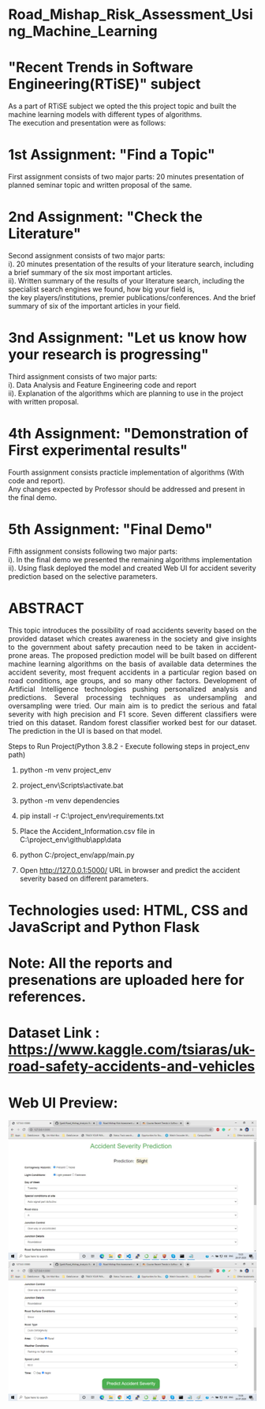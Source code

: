 # Road_Mishap_Risk_Assessment_Using_Machine_Learning

# "Recent Trends in Software Engineering(RTiSE)" subject
As a part of RTiSE subject we opted the this project topic and built the machine learning models with different types of algorithms.  
The execution and presentation were as follows:  

# 1st Assignment: "Find a Topic"  
First assignment consists of two major parts: 20 minutes presentation of planned seminar topic and written proposal of the same.  

# 2nd Assignment: "Check the Literature"  
Second assignment consists of two major parts:  
i). 20 minutes presentation of the results of your literature search, including a brief summary of the six most important articles.  
ii). Written summary of the results of your literature search, including the specialist search engines we found, how big your field is,  
     the key players/institutions, premier publications/conferences.  And the brief summary of six of the important articles in your field.  

# 3nd Assignment: "Let us know how your research is progressing"  
Third assignment consists of two major parts:  
i). Data Analysis and Feature Engineering code and report  
ii). Explanation of the algorithms which are planning to use in the project with written proposal.  

# 4th Assignment: "Demonstration of First experimental results"  
Fourth assignment consists practicle implementation of algorithms (With code and report).  
Any changes expected by Professor should be addressed and present in the final demo.  
  
# 5th Assignment: "Final Demo"  
Fifth assignment consists following two major parts:  
i). In the final demo we presented the remaining algorithms implementation   
ii). Using flask deployed the model and created Web UI for accident severity prediction based on the selective parameters.  

# ABSTRACT  
<p align="justify">
This topic introduces the possibility of road accidents severity based on the provided dataset which creates awareness in the society and give insights to the government about safety precaution need to be taken in accident-prone areas. The proposed prediction model will be built based on different machine learning algorithms on the basis of available data determines the accident severity, most frequent accidents in a particular region based on road conditions, age groups, and so many other factors. Development of Artificial Intelligence technologies pushing personalized analysis and predictions. Several processing techniques as undersampling and oversampling were tried. Our main aim is to predict the serious and fatal severity with high precision and F1 score. Seven different classifiers were tried on this dataset. Random forest classifier worked best for our dataset. The prediction in the UI is based on that model.
</p>  
  
Steps to Run Project(Python 3.8.2 - Execute following steps in project_env path)  
  
1. python -m venv project_env  

2. project_env\Scripts\activate.bat  

3. python -m venv dependencies  

4. pip install -r C:\project_env\requirements.txt  

5. Place the Accident_Information.csv file in C:\project_env\github\app\data  

6. python C:/project_env/app/main.py  

7. Open http://127.0.0.1:5000/ URL in browser and predict the accident severity based on different parameters.  

# Technologies used: HTML, CSS and JavaScript and Python Flask  

# Note: All the reports and presenations are uploaded here for references.  

# Dataset Link : https://www.kaggle.com/tsiaras/uk-road-safety-accidents-and-vehicles  

# Web UI Preview:  

 ![](images/Preview_1.jpg)
 ![](images/Preview_2.jpg)
